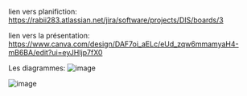 lien vers planifiction:  https://rabii283.atlassian.net/jira/software/projects/DIS/boards/3

lien vers la présentation: https://www.canva.com/design/DAF7oi_aELc/eUd_zqw6mmamyaH4-mB6BA/edit?ui=eyJHIjp7fX0

Les diagrammes: 
![image](https://github.com/rabiilfarakh/discover/assets/109187438/c4251bac-edfb-45d0-9d66-2e4285d853e7)



![image](https://github.com/rabiilfarakh/discover/assets/109187438/6161d08c-4c02-40cf-807a-d43799b7408a)



